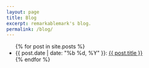 ```yaml
---
layout: page
title: Blog
excerpt: remarkablemark's blog.
permalink: /blog/
---
```


<ul class="post-list">
  {% for post in site.posts %}
    <li>
      <span class="post-meta">
        <time datetime="{{ post.date | date_to_xmlschema }}">{{ post.date | date: "%b %d, %Y" }}</time>:
      </span>
      <span class="post-title">
        <a class="post-link" href="{{ post.url }}">{{ post.title }}</a>
      </span>
    </li>
  {% endfor %}
</ul>
